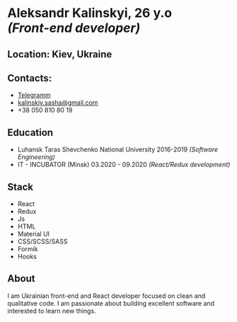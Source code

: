 # Aleksandr Kalinskyi, 26 y.o <br/> *(Front-end developer)*

## Location: Kiev, Ukraine

## Contacts:
- [Telegramm](http://t.me/kalinskiyqq)
- kalinskiy.sasha@gmail.com
- +38 050 810 80 19

## Education

- Luhansk Taras Shevchenko National University 2016-2019 *(Software Engineering)*
- IT - INCUBATOR (Minsk) 03.2020 - 09.2020 *(React/Redux development)*

## Stack
- React
- Redux
- Js
- HTML
- Material UI
- CSS/SCSS/SASS
- Formik
- Hooks

## About
I am Ukrainian front-end and React developer focused on clean and qualitative code.
I am passionate about building excellent software and interested to learn new things.